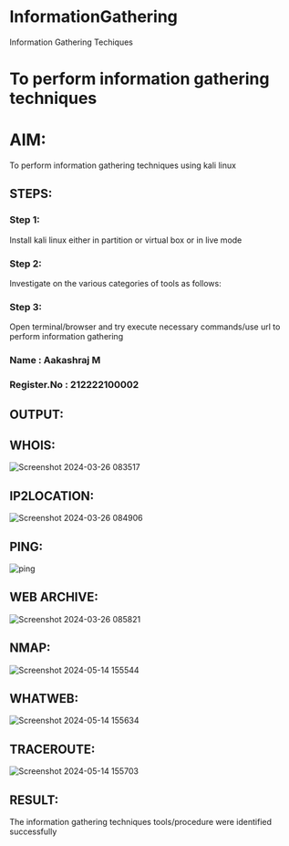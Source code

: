 # InformationGathering
Information Gathering Techiques

# To perform information gathering techniques

# AIM:

To perform information gathering techniques using kali linux 

## STEPS:

### Step 1:

Install kali linux either in partition or virtual box or in live mode

### Step 2:

Investigate on the various categories of tools as follows:

### Step 3:
Open terminal/browser and try execute necessary commands/use url to perform information gathering

### Name : Aakashraj M
### Register.No : 212222100002

## OUTPUT:
## WHOIS:
![Screenshot 2024-03-26 083517](https://github.com/Aakashraj04/InformationGathering/assets/121117266/374f9649-08ae-4f90-b346-fd9c528ee9fd)

## IP2LOCATION:
![Screenshot 2024-03-26 084906](https://github.com/Aakashraj04/InformationGathering/assets/121117266/58f08ae4-cc10-4245-bd0b-10922788cb0b)

## PING:
![ping](https://github.com/Aakashraj04/InformationGathering/assets/121117266/b2ce220d-5da2-47b1-bec0-20f8460f0b38)

## WEB ARCHIVE:
![Screenshot 2024-03-26 085821](https://github.com/Aakashraj04/InformationGathering/assets/121117266/31151d73-98a1-4f60-a38a-9c0ff42728c2)

## NMAP:
![Screenshot 2024-05-14 155544](https://github.com/Aakashraj04/InformationGathering/assets/121117266/67cf319c-b298-4241-b71a-5aefb69f181c)

## WHATWEB:
![Screenshot 2024-05-14 155634](https://github.com/Aakashraj04/InformationGathering/assets/121117266/3caea51f-db08-4428-9095-83d1545e924d)

## TRACEROUTE:
![Screenshot 2024-05-14 155703](https://github.com/Aakashraj04/InformationGathering/assets/121117266/8a9c483e-d68b-4b93-b193-57447adb720a)


## RESULT:
The information gathering techniques tools/procedure were  identified successfully
